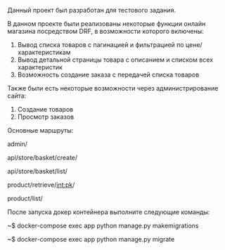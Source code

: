 Данный проект был разработан для тестового задания.

В данном проекте были реализованы некоторые функции онлайн магазина посредством DRF, в возможности которого включены:
1. Вывод списка товаров с пагинацией и фильтрацией по цене/характеристикам
2. Вывод детальной страницы товара с описанием и списком всех характеристик
3. Возможность создание заказа с передачей списка товаров

Также были есть некоторые возможности через администрирование сайта:
1. Создание товаров
2. Просмотр заказов

Основные маршруты:

admin/ 

api/store/basket/create/

api/store/basket/list/

product/retrieve/<int:pk>/

product/list/

После запуска докер контейнера выполните следующие команды:

~$ docker-compose exec app python manage.py makemigrations

~$ docker-compose exec app python manage.py migrate